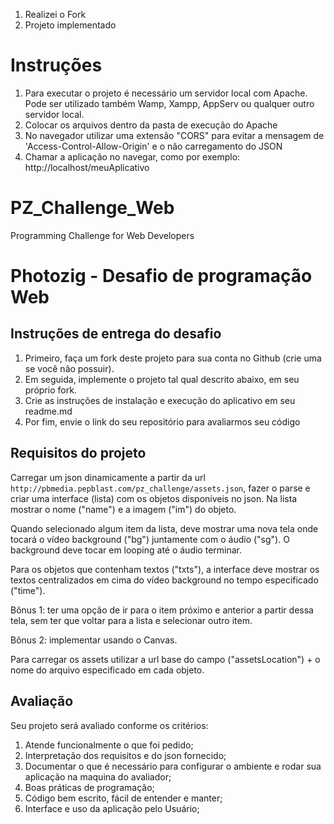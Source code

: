 1. Realizei o Fork
2. Projeto implementado

# Instruções
1. Para executar o projeto é necessário um servidor local com Apache. Pode ser utilizado também Wamp, Xampp, AppServ ou qualquer outro servidor local.
2. Colocar os arquivos dentro da pasta de execução do Apache
3. No navegador utilizar uma extensão "CORS" para evitar a mensagem de 'Access-Control-Allow-Origin' e o não carregamento do JSON
4. Chamar a aplicação no navegar, como por exemplo: http://localhost/meuAplicativo


# PZ_Challenge_Web
Programming Challenge for Web Developers

# Photozig - Desafio de programação Web

## Instruções de entrega do desafio

1. Primeiro, faça um fork deste projeto para sua conta no Github (crie uma se você não possuir).
2. Em seguida, implemente o projeto tal qual descrito abaixo, em seu próprio fork.
3. Crie as instruções de instalação e execução do aplicativo em seu readme.md
4. Por fim, envie o link do seu repositório para avaliarmos seu código

## Requisitos do projeto

Carregar um json dinamicamente a partir da url `http://pbmedia.pepblast.com/pz_challenge/assets.json`, fazer o parse e criar uma interface (lista) com os objetos disponíveis no json. Na lista mostrar o nome ("name") e a imagem ("im") do objeto.

Quando selecionado algum item da lista, deve mostrar uma nova tela onde tocará o vídeo background ("bg") juntamente com o áudio ("sg"). O background deve tocar em looping até o áudio terminar.

Para os objetos que contenham textos ("txts"), a interface deve mostrar os textos centralizados em cima do vídeo background no tempo especificado ("time").

Bônus 1: ter uma opção de ir para o item próximo e anterior a partir dessa tela, sem ter que voltar para a lista e selecionar outro item.

Bônus 2: implementar usando o Canvas.

Para carregar os assets utilizar a url base do campo ("assetsLocation") + o nome do arquivo especificado em cada objeto.

## Avaliação

Seu projeto será avaliado conforme os critérios:

1. Atende funcionalmente o que foi pedido;
2. Interpretação dos requisitos e do json fornecido;
3. Documentar o que é necessário para configurar o ambiente e rodar sua aplicação na maquina do avaliador;
4. Boas práticas de programação;
5. Código bem escrito, fácil de entender e manter;
6. Interface e uso da aplicação pelo Usuário;
